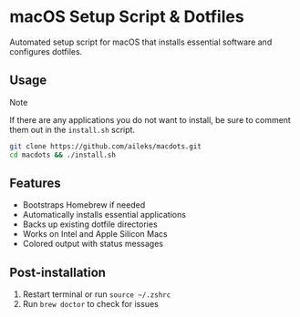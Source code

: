 # macOS Setup Script & Dotfiles

Automated setup script for macOS that installs essential software and configures dotfiles.

## Usage

> [!NOTE]
> If there are any applications you do not want to install, be sure to comment them out in the `install.sh` script.

```bash
git clone https://github.com/aileks/macdots.git
cd macdots && ./install.sh
```

## Features

- Bootstraps Homebrew if needed
- Automatically installs essential applications
- Backs up existing dotfile directories
- Works on Intel and Apple Silicon Macs
- Colored output with status messages

## Post-installation

1. Restart terminal or run `source ~/.zshrc`
2. Run `brew doctor` to check for issues
